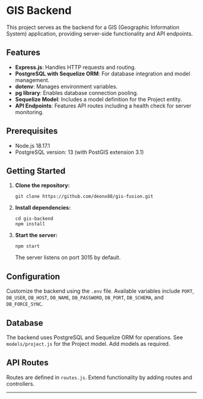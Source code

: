 # GIS Backend

This project serves as the backend for a GIS (Geographic Information System) application, providing server-side functionality and API endpoints.

## Features

- **Express.js**: Handles HTTP requests and routing.
- **PostgreSQL with Sequelize ORM**: For database integration and model management.
- **dotenv**: Manages environment variables.
- **pg library**: Enables database connection pooling.
- **Sequelize Model**: Includes a model definition for the Project entity.
- **API Endpoints**: Features API routes including a health check for server monitoring.

## Prerequisites

- Node.js 18.17.1
- PostgreSQL version: 13 (with PostGIS extension 3.1)

## Getting Started

1. **Clone the repository:**
   ```
   git clone https://github.com/deonx88/gis-fusion.git
   ```
2. **Install dependencies:**
   ```
   cd gis-backend
   npm install
   ```

3. **Start the server:**
   ```
   npm start
   ```
   The server listens on port 3015 by default.

## Configuration

Customize the backend using the `.env` file. Available variables include `PORT`, `DB_USER`, `DB_HOST`, `DB_NAME`, `DB_PASSWORD`, `DB_PORT`, `DB_SCHEMA`, and `DB_FORCE_SYNC`.

## Database

The backend uses PostgreSQL and Sequelize ORM for operations. See `models/project.js` for the Project model. Add models as required.

## API Routes

Routes are defined in `routes.js`. Extend functionality by adding routes and controllers.

---
